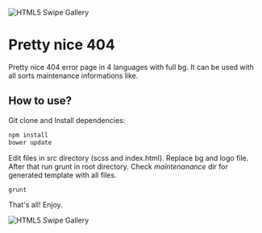 ![HTML5 Swipe Gallery](https://files.mnw.art.pl/errors/img/logo.svg "MNW")

# Pretty nice 404
Pretty nice 404 error page in 4 languages with full bg. It can be used with all sorts maintenance informations like.

## How to use?

Git clone and Install dependencies:

```js
npm install
bower update
```

Edit files in *src* directory (scss and index.html). Replace bg and logo file. After that run grunt in root directory. Check *maintenanance* dir for generated template with all files.

```
grunt
```

That's all! Enjoy.

![HTML5 Swipe Gallery](https://files.mnw.art.pl/errors/preview.png "MNW")